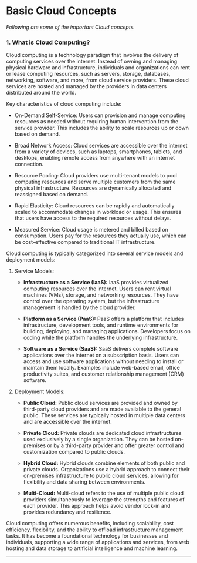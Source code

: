 # Basic Cloud Concepts  
                
*Following are some of the important Cloud concepts.*
         
### 1. What is Cloud Computing?
Cloud computing is a technology paradigm that involves the delivery of computing services over the internet. Instead of owning and managing physical hardware and infrastructure, individuals and organizations can rent or lease computing resources, such as servers, storage, databases, networking, software, and more, from cloud service providers. These cloud services are hosted and managed by the providers in data centers distributed around the world.

Key characteristics of cloud computing include:

* On-Demand Self-Service: Users can provision and manage computing resources as needed without requiring human intervention from the service provider. This includes the ability to scale resources up or down based on demand.

* Broad Network Access: Cloud services are accessible over the internet from a variety of devices, such as laptops, smartphones, tablets, and desktops, enabling remote access from anywhere with an internet connection.

* Resource Pooling: Cloud providers use multi-tenant models to pool computing resources and serve multiple customers from the same physical infrastructure. Resources are dynamically allocated and reassigned based on demand.

* Rapid Elasticity: Cloud resources can be rapidly and automatically scaled to accommodate changes in workload or usage. This ensures that users have access to the required resources without delays.

* Measured Service: Cloud usage is metered and billed based on consumption. Users pay for the resources they actually use, which can be cost-effective compared to traditional IT infrastructure.

Cloud computing is typically categorized into several service models and deployment models:

1. Service Models:

    * **Infrastructure as a Service (IaaS):** IaaS provides virtualized computing resources over the internet. Users can rent virtual machines (VMs), storage, and networking resources. They have control over the operating system, but the infrastructure management is handled by the cloud provider.

    * **Platform as a Service (PaaS):** PaaS offers a platform that includes infrastructure, development tools, and runtime environments for building, deploying, and managing applications. Developers focus on coding while the platform handles the underlying infrastructure.

    * **Software as a Service (SaaS):** SaaS delivers complete software applications over the internet on a subscription basis. Users can access and use software applications without needing to install or maintain them locally. Examples include web-based email, office productivity suites, and customer relationship management (CRM) software.

2. Deployment Models:

    * **Public Cloud:** Public cloud services are provided and owned by third-party cloud providers and are made available to the general public. These services are typically hosted in multiple data centers and are accessible over the internet.

    * **Private Cloud:** Private clouds are dedicated cloud infrastructures used exclusively by a single organization. They can be hosted on-premises or by a third-party provider and offer greater control and customization compared to public clouds.

    * **Hybrid Cloud:** Hybrid clouds combine elements of both public and private clouds. Organizations use a hybrid approach to connect their on-premises infrastructure to public cloud services, allowing for flexibility and data sharing between environments.

    * **Multi-Cloud:** Multi-cloud refers to the use of multiple public cloud providers simultaneously to leverage the strengths and features of each provider. This approach helps avoid vendor lock-in and provides redundancy and resilience.

Cloud computing offers numerous benefits, including scalability, cost efficiency, flexibility, and the ability to offload infrastructure management tasks. It has become a foundational technology for businesses and individuals, supporting a wide range of applications and services, from web hosting and data storage to artificial intelligence and machine learning.

----------------------------------------------
